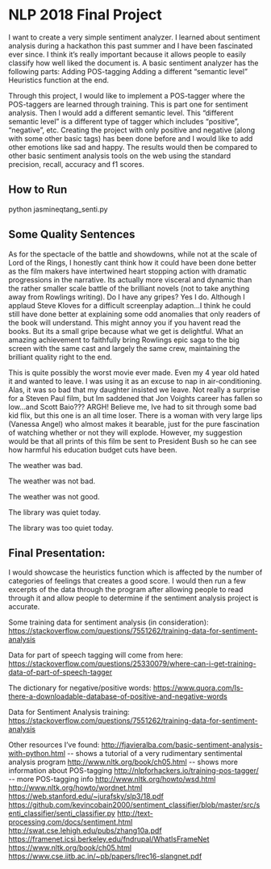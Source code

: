 # NLP 2018 Final Project 

I want to create a very simple sentiment analyzer. I learned about sentiment analysis during a hackathon this past summer and I have been fascinated ever since. I think it’s really important because it allows people to easily classify how well liked the document is. 
A basic sentiment analyzer has the following parts: 
Adding POS-tagging 
Adding a different “semantic level” 
Heuristics function at the end. 

Through this project, I would like to implement a POS-tagger where the POS-taggers are learned through training. This is part one for sentiment analysis. Then I would add a different semantic level. This “different semantic level” is a different type of tagger which includes “positive”, “negative”, etc. Creating the project with only positive and negative (along with some other basic tags) has been done before and I would like to add other emotions like sad and happy. The results would then be compared to other basic sentiment analysis tools on the web using the standard precision, recall, accuracy and f1 scores. 

## How to Run
python jasmineqtang_senti.py 


## Some Quality Sentences
As for the spectacle of the battle and showdowns, while not at the scale of Lord of the Rings, I honestly cant think how it could have been done better as the film makers have intertwined heart stopping action with dramatic progressions in the narrative. Its actually more visceral and dynamic than the rather smaller scale battle of the brilliant novels (not to take anything away from Rowlings writing). Do I have any gripes? Yes I do. Although I applaud Steve Kloves for a difficult screenplay adaption...I think he could still have done better at explaining some odd anomalies that only readers of the book will understand. This might annoy you if you havent read the books. But its a small gripe because what we get is delightful. What an amazing achievement to faithfully bring Rowlings epic saga to the big screen with the same cast and largely the same crew, maintaining the brilliant quality right to the end.

This is quite possibly the worst movie ever made. Even my 4 year old hated it and wanted to leave. I was using it as an excuse to nap in air-conditioning. Alas, it was so bad that my daughter insisted we leave. Not really a surprise for a Steven Paul film, but Im saddened that Jon Voights career has fallen so low...and Scott Baio??? ARGH! Believe me, Ive had to sit through some bad kid flix, but this one is an all time loser. There is a woman with very large lips (Vanessa Angel) who almost makes it bearable, just for the pure fascination of watching whether or not they will explode. However, my suggestion would be that all prints of this film be sent to President Bush so he can see how harmful his education budget cuts have been.

The weather was bad.

The weather was not bad.

The weather was not good.  


The library was quiet today.

The library was too quiet today.


## Final Presentation: 
I would showcase the heuristics function which is affected by the number of categories of feelings that creates a good score. I would then run a few excerpts of the data through the program after allowing people to read through it and allow people to determine if the sentiment analysis project is accurate. 

Some training data for sentiment analysis (in consideration):
https://stackoverflow.com/questions/7551262/training-data-for-sentiment-analysis 

Data for part of speech tagging will come from here: 
https://stackoverflow.com/questions/25330079/where-can-i-get-training-data-of-part-of-speech-tagger

The dictionary for negative/positive words: https://www.quora.com/Is-there-a-downloadable-database-of-positive-and-negative-words 

Data for Sentiment Analysis training: 
https://stackoverflow.com/questions/7551262/training-data-for-sentiment-analysis 


Other resources I’ve found: 
http://fjavieralba.com/basic-sentiment-analysis-with-python.html -- shows a tutorial of a very rudimentary sentimental analysis program
http://www.nltk.org/book/ch05.html -- shows more information about POS-tagging
http://nlpforhackers.io/training-pos-tagger/ -- more POS-tagging info
http://www.nltk.org/howto/wsd.html
http://www.nltk.org/howto/wordnet.html
https://web.stanford.edu/~jurafsky/slp3/18.pdf
https://github.com/kevincobain2000/sentiment_classifier/blob/master/src/senti_classifier/senti_classifier.py
http://text-processing.com/docs/sentiment.html
http://swat.cse.lehigh.edu/pubs/zhang10a.pdf
https://framenet.icsi.berkeley.edu/fndrupal/WhatIsFrameNet
https://www.nltk.org/book/ch05.html
https://www.cse.iitb.ac.in/~pb/papers/lrec16-slangnet.pdf

